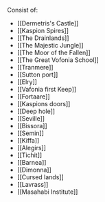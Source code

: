 Consist of: 
- [[Dermetris's Castle]]
- [[Kaspion Spires]]
- [[The Drainlands]]
- [[The Majestic Jungle]]
- [[The Moor of the Fallen]]
- [[The Great Vofonia School]]
- [[Tranmere]]
- [[Sutton port]]
- [[Elry]]
- [[Vafonia first Keep]]
- [[Fortaare]]
- [[Kaspions doors]]
- [[Deep hole]]
- [[Seville]]
- [[Bissora]]
- [[Semin]]
- [[Kiffa]]
- [[Alegirs]]
- [[Tichit]]
- [[Barnea]]
- [[Dimonna]]
- [[Cursed lands]]
- [[Lavrass]]
- [[Masahabi Institute]]